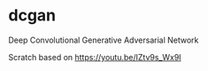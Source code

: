 # dcgan
Deep Convolutional Generative Adversarial Network

Scratch based on https://youtu.be/IZtv9s_Wx9I
